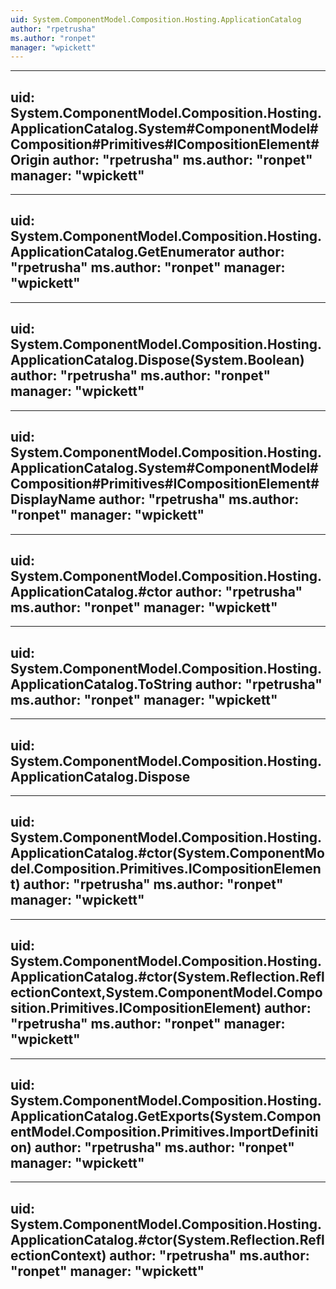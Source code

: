 ```yaml
---
uid: System.ComponentModel.Composition.Hosting.ApplicationCatalog
author: "rpetrusha"
ms.author: "ronpet"
manager: "wpickett"
---
```


---
uid: System.ComponentModel.Composition.Hosting.ApplicationCatalog.System#ComponentModel#Composition#Primitives#ICompositionElement#Origin
author: "rpetrusha"
ms.author: "ronpet"
manager: "wpickett"
---

---
uid: System.ComponentModel.Composition.Hosting.ApplicationCatalog.GetEnumerator
author: "rpetrusha"
ms.author: "ronpet"
manager: "wpickett"
---

---
uid: System.ComponentModel.Composition.Hosting.ApplicationCatalog.Dispose(System.Boolean)
author: "rpetrusha"
ms.author: "ronpet"
manager: "wpickett"
---

---
uid: System.ComponentModel.Composition.Hosting.ApplicationCatalog.System#ComponentModel#Composition#Primitives#ICompositionElement#DisplayName
author: "rpetrusha"
ms.author: "ronpet"
manager: "wpickett"
---

---
uid: System.ComponentModel.Composition.Hosting.ApplicationCatalog.#ctor
author: "rpetrusha"
ms.author: "ronpet"
manager: "wpickett"
---

---
uid: System.ComponentModel.Composition.Hosting.ApplicationCatalog.ToString
author: "rpetrusha"
ms.author: "ronpet"
manager: "wpickett"
---

---
uid: System.ComponentModel.Composition.Hosting.ApplicationCatalog.Dispose
---

---
uid: System.ComponentModel.Composition.Hosting.ApplicationCatalog.#ctor(System.ComponentModel.Composition.Primitives.ICompositionElement)
author: "rpetrusha"
ms.author: "ronpet"
manager: "wpickett"
---

---
uid: System.ComponentModel.Composition.Hosting.ApplicationCatalog.#ctor(System.Reflection.ReflectionContext,System.ComponentModel.Composition.Primitives.ICompositionElement)
author: "rpetrusha"
ms.author: "ronpet"
manager: "wpickett"
---

---
uid: System.ComponentModel.Composition.Hosting.ApplicationCatalog.GetExports(System.ComponentModel.Composition.Primitives.ImportDefinition)
author: "rpetrusha"
ms.author: "ronpet"
manager: "wpickett"
---

---
uid: System.ComponentModel.Composition.Hosting.ApplicationCatalog.#ctor(System.Reflection.ReflectionContext)
author: "rpetrusha"
ms.author: "ronpet"
manager: "wpickett"
---
